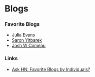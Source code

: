 # Blogs

### Favorite Blogs

* [Julia Evans](https://jvns.ca/)
* [Saron Yitbarek](https://medium.com/@saronyitbarek)
* [Josh W Comeau](https://www.joshwcomeau.com/)

### Links

*  [Ask HN: Favorite Blogs by Individuals?](https://news.ycombinator.com/item?id=27302195)

